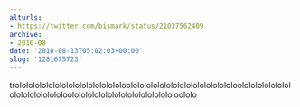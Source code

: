 ```yaml
---
alturls:
- https://twitter.com/bismark/status/21037562409
archive:
- 2010-08
date: '2010-08-13T05:02:03+00:00'
slug: '1281675723'
---
```


trololololololololololololololololoololololololololololololololololoololololololololololololololololoololololololololololololololololoololo

